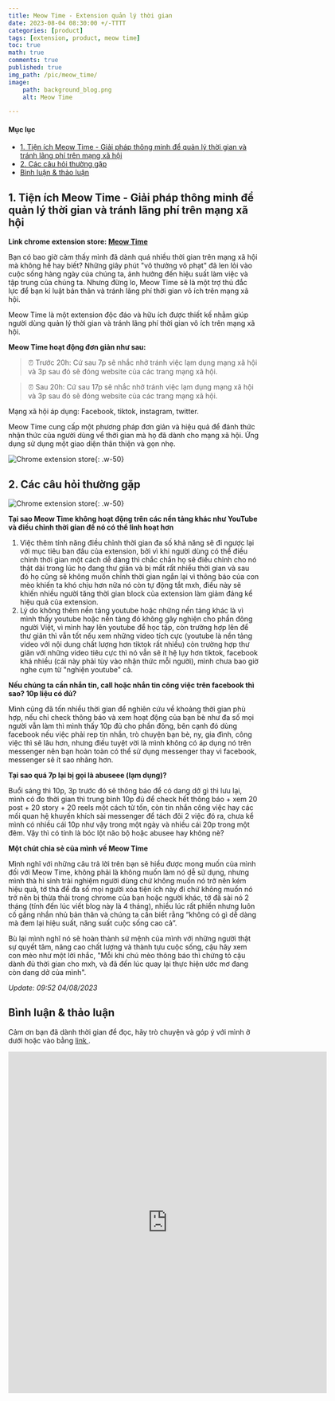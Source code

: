 ```yaml
---
title: Meow Time - Extension quản lý thời gian
date: 2023-08-04 08:30:00 +/-TTTT
categories: [product]
tags: [extension, product, meow time]
toc: true
math: true
comments: true
published: true
img_path: /pic/meow_time/
image:
    path: background_blog.png
    alt: Meow Time

---
```



#### Mục lục

- [1. Tiện ích Meow Time - Giải pháp thông minh để quản lý thời gian và tránh lãng phí trên mạng xã hội](#1)
- [2. Các câu hỏi thường gặp](#2)
- [Bình luận & thảo luận](#3)



<a name="1"></a>

## 1. Tiện ích Meow Time - Giải pháp thông minh để quản lý thời gian và tránh lãng phí trên mạng xã hội

**Link chrome extension store: [Meow Time](https://chrome.google.com/webstore/detail/meow-time/cafpminkhdmambjmieohmnnmjnknmpip?hl=vi)**

Bạn có bao giờ cảm thấy mình đã dành quá nhiều thời gian trên mạng xã hội mà không hề hay biết? Những giây phút "vô thưởng vô phạt" đã len lỏi vào cuộc sống hàng ngày của chúng ta, ảnh hưởng đến hiệu suất làm việc và tập trung của chúng ta. Nhưng đừng lo, Meow Time sẽ là một trợ thủ đắc lực để bạn kỉ luật bản thân và tránh lãng phí thời gian vô ích trên mạng xã hội.

Meow Time là một extension độc đáo và hữu ích được thiết kế nhằm giúp người dùng quản lý thời gian và tránh lãng phí thời gian vô ích trên mạng xã hội.

**Meow Time hoạt động đơn giản như sau:**

> ⏰ Trước 20h: Cứ sau 7p sẽ nhắc nhở tránh việc lạm dụng mạng xã hội và 3p sau đó sẽ đóng website của các trang mạng xã hội.

> ⏰ Sau 20h: Cứ sau 17p sẽ nhắc nhở tránh việc lạm dụng mạng xã hội và 3p sau đó sẽ đóng website của các trang mạng xã hội.

Mạng xã hội áp dụng: Facebook, tiktok, instagram, twitter.

Meow Time cung cấp một phương pháp đơn giản và hiệu quả để đánh thức nhận thức của người dùng về thời gian mà họ đã dành cho mạng xã hội. Ứng dụng sử dụng một giao diện thân thiện và gọn nhẹ.



![Chrome extension store](marketing.png){: .w-50}

<a name="2"></a>

## 2. Các câu hỏi thường gặp

![Chrome extension store](logo.png){: .w-50}

**Tại sao Meow Time không hoạt động trên các nền tảng khác như YouTube và điều chỉnh thời gian để nó có thể linh hoạt hơn**

1. Việc thêm tính năng điều chỉnh thời gian đa số khả năng sẽ đi ngược lại với mục tiêu ban đầu của extension, bởi vì khi người dùng có thể điều chỉnh thời gian một cách dễ dàng thì chắc chắn họ sẽ điều chỉnh cho nó thật dài trong lúc họ đang thư giãn và bị mất rất nhiều thời gian và sau đó họ cũng sẽ không muốn chỉnh thời gian ngắn lại vì thông báo của con mèo khiến ta khó chịu hơn nữa nó còn tự động tắt mxh, điều này sẽ khiến nhiều người tăng thời gian block của extension làm giảm đáng kể hiệu quả của extension.
2. Lý do không thêm nền tảng youtube hoặc những nền tảng khác là vì mình thấy youtube hoặc nền tảng đó không gây nghiện cho phần đông người Việt, vì mình hay lên youtube để học tập, còn trường hợp lên để thư giãn thì vẫn tốt nếu xem những video tích cực (youtube là nền tảng video với nội dung chất lượng hơn tiktok rất nhiều) còn trường hợp thư giãn với những video tiêu cực thì nó vẫn sẽ ít hệ lụy hơn tiktok, facebook khá nhiều (cái này phải tùy vào nhận thức mỗi người), mình chưa bao giờ nghe cụm từ "nghiện youtube" cả.

**Nếu chúng ta cần nhắn tin, call hoặc nhắn tin công việc trên facebook thì sao? 10p liệu có đủ?**

Mình cũng đã tốn nhiều thời gian để nghiên cứu về khoảng thời gian phù hợp, nếu chỉ check thông báo và xem hoạt động của bạn bè như đa số mọi người vẫn làm thì mình thấy 10p đủ cho phần đông, bên cạnh đó dùng facebook nếu việc phải rep tin nhắn, trò chuyện bạn bè, ny, gia đình, công việc thì sẽ lâu hơn, nhưng điều tuyệt vời là mình không có áp dụng nó trên messenger nên bạn hoàn toàn có thể sử dụng messenger thay vì facebook, messenger sẽ ít sao nhãng hơn. 

**Tại sao quá 7p lại bị gọi là abuseee (lạm dụng)?**

Buổi sáng thì 10p, 3p trước đó sẽ thông báo để có dang dở gì thì lưu lại, mình có đo thời gian thì trung bình 10p đủ để check hết thông báo + xem 20 post + 20 story + 20 reels một cách từ tốn, còn tin nhắn công việc hay các mối quan hệ khuyến khích sài messenger để tách đôi 2 việc đó ra, chưa kể mình có nhiều cái 10p như vậy trong một ngày và nhiều cái 20p trong một đêm.  Vậy thì có tính là bóc lột não bộ hoặc abusee hay không nè?

**Một chút chia sẻ của mình về Meow Time**

Mình nghĩ với những câu trả lời trên bạn sẽ hiểu được mong muốn của mình đối với Meow Time, không phải là không muốn làm nó dễ sử dụng, nhưng mình thà hi sinh trải nghiệm người dùng chứ không muốn nó trở nên kém hiệu quả, tớ thà để đa số mọi người xóa tiện ích này đi chứ không muốn nó trở nên bị thừa thải trong chrome của bạn hoặc người khác, tớ đã sài nó 2 tháng (tính đến lúc viết blog này là 4 tháng), nhiều lúc rất phiền nhưng luôn cố gắng nhắn nhủ bản thân và chúng ta cần biết rằng “không có gì dễ dàng mà đem lại hiệu suất, năng suất cuộc sống cao cả”.

Bù lại mình nghĩ nó sẽ hoàn thành sứ mệnh của mình với những người thật sự quyết tâm, nâng cao chất lượng và thành tựu cuộc sống, cậu hãy xem con mèo như một lời nhắc, "Mỗi khi chú mèo thông báo thì chứng tỏ cậu dành đủ thời gian cho mxh, và đã đến lúc quay lại thực hiện ước mơ đang còn dang dở của mình".

*Update: 09:52 04/08/2023*

<a name="3"></a>

## Bình luận & thảo luận

Cảm ơn bạn đã dành thời gian để đọc, hãy trò chuyện và góp ý với mình ở dưới hoặc vào bằng <a href = "https://forms.gle/ZUrzUFKadCJBAEzaA"> link </a>.

<iframe src="https://docs.google.com/forms/d/e/1FAIpQLSdYX6124QWR49d27Gu08whQH9MhDvXeW9o4KkA-kblLt4URwA/viewform?embedded=true" width="640" height="686" frameborder="0" marginheight="0" marginwidth="0">Đang tải…</iframe>
